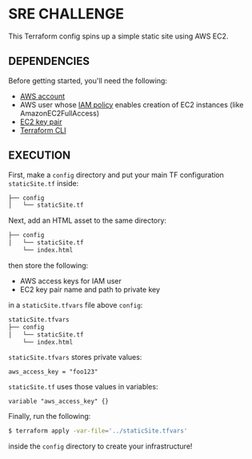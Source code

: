 SRE CHALLENGE
=========

This Terraform config spins up a simple static site using AWS EC2.

DEPENDENCIES
-------------------------------

Before getting started, you'll need the following:

  - [AWS account](https://aws.amazon.com/account/) 
  - AWS user whose [IAM policy](https://aws.amazon.com/iam/) enables creation of EC2 instances (like AmazonEC2FullAccess)
  - [EC2 key pair](http://docs.aws.amazon.com/AWSEC2/latest/UserGuide/ec2-key-pairs.html)
  - [Terraform CLI](https://www.terraform.io/intro/getting-started/install.html)

EXECUTION
-------------------------------

First, make a `config` directory and put your main TF configuration `staticSite.tf` inside:
```sh
├── config
│   └── staticSite.tf

```

Next, add an HTML asset to the same directory:
```sh
├── config
│   └── staticSite.tf
    └── index.html

```

then store the following:

  - AWS access keys for IAM user
  - EC2 key pair name and path to private key

in a `staticSite.tfvars` file above `config`:
```sh
staticSite.tfvars
├── config
│   └── staticSite.tf
    └── index.html

```

`staticSite.tfvars` stores private values: 
```
aws_access_key = "foo123"
```

`staticSite.tf` uses those values in variables:
```
variable "aws_access_key" {}
```

Finally, run the following:

```sh
$ terraform apply -var-file='../staticSite.tfvars'
```

inside the `config` directory to create your infrastructure!
